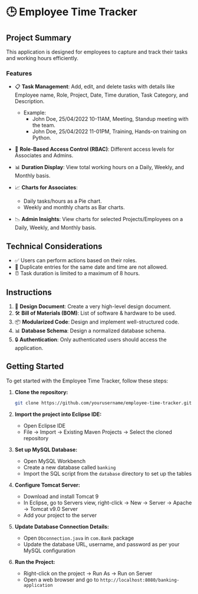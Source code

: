 # 🕒 Employee Time Tracker

## Project Summary

This application is designed for employees to capture and track their tasks and working hours efficiently. 

### Features
- 📋 **Task Management**: Add, edit, and delete tasks with details like Employee name, Role, Project, Date, Time duration, Task Category, and Description.
  - Example: 
    - John Doe, 25/04/2022 10-11AM, Meeting, Standup meeting with the team.
    - John Doe, 25/04/2022 11-01PM, Training, Hands-on training on Python.

- 🔐 **Role-Based Access Control (RBAC)**: Different access levels for Associates and Admins.

- 📊 **Duration Display**: View total working hours on a Daily, Weekly, and Monthly basis.

- 📈 **Charts for Associates**: 
  - Daily tasks/hours as a Pie chart.
  - Weekly and monthly charts as Bar charts.

- 📉 **Admin Insights**: View charts for selected Projects/Employees on a Daily, Weekly, and Monthly basis.

## Technical Considerations

- ✅ Users can perform actions based on their roles.
- 🚫 Duplicate entries for the same date and time are not allowed.
- ⏰ Task duration is limited to a maximum of 8 hours.

## Instructions

1. 📝 **Design Document**: Create a very high-level design document.
2. 🛠️ **Bill of Materials (BOM)**: List of software & hardware to be used.
3. 📦 **Modularized Code**: Design and implement well-structured code.
4. 📊 **Database Schema**: Design a normalized database schema.
5. 🔒 **Authentication**: Only authenticated users should access the application.

## Getting Started

To get started with the Employee Time Tracker, follow these steps:

1. **Clone the repository:**
   ```bash
   git clone https://github.com/yourusername/employee-time-tracker.git
   
2. **Import the project into Eclipse IDE:**
    - Open Eclipse IDE
    - File -> Import -> Existing Maven Projects -> Select the cloned repository

3. **Set up MySQL Database:**
    - Open MySQL Workbench
    - Create a new database called `banking`
    - Import the SQL script from the `database` directory to set up the tables

4. **Configure Tomcat Server:**
    - Download and install Tomcat 9
    - In Eclipse, go to Servers view, right-click -> New -> Server -> Apache -> Tomcat v9.0 Server
    - Add your project to the server

5. **Update Database Connection Details:**
    - Open `Dbconnection.java` in `com.Bank` package
    - Update the database URL, username, and password as per your MySQL configuration

6. **Run the Project:**
    - Right-click on the project -> Run As -> Run on Server
    - Open a web browser and go to `http://localhost:8080/banking-application`
